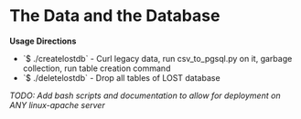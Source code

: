 <h1>The Data and the Database</h1>

<b>Usage Directions</b>
<ul>
<li>`$ ./createlostdb` - Curl legacy data, run csv_to_pgsql.py on it, garbage collection, run table creation command</li>
<li>`$ ./deletelostdb` - Drop all tables of LOST database</li>
</ul>

<i>TODO: Add bash scripts and documentation to allow for deployment on ANY linux-apache server</i>

